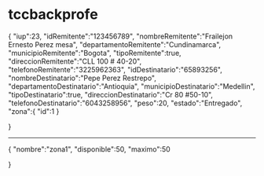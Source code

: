 # tccbackprofe

{
    "iup":23,
    "idRemitente":"123456789",
    "nombreRemitente":"Frailejon Ernesto Perez mesa",
    "departamentoRemitente":"Cundinamarca",
    "municipioRemitente":"Bogota",
    "tipoRemitente":true,
    "direccionRemitente":"CLL 100 # 40-20",
    "telefonoRemitente":"3225962363",
    "idDestinatario":"65893256",
    "nombreDestinatario":"Pepe Perez Restrepo",
    "departamentoDestinatario":"Antioquia",
    "municipioDestinatario":"Medellin",
    "tipoDestinatario":true,
    "direccionDestinatario":"Cr 80 #50-10",
    "telefonoDestinatario":"6043258956",
    "peso":20,
    "estado":"Entregado",
    "zona":{
        "id":1
    }

}


***

{
    "nombre":"zona1",
    "disponible":50,
    "maximo":50

}
